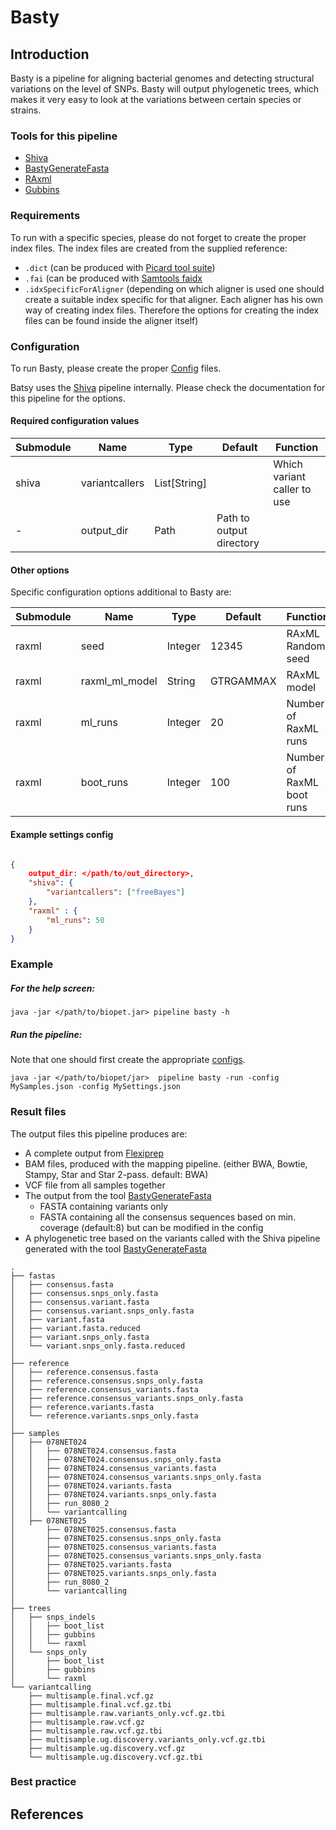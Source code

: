 # Basty

## Introduction


Basty is a pipeline for aligning bacterial genomes and detecting structural variations on the level of SNPs.
Basty will output phylogenetic trees, which makes it very easy to look at the variations between certain species or strains.

### Tools for this pipeline
* [Shiva](../pipelines/shiva.md)
* [BastyGenerateFasta](../tools/BastyGenerateFasta.md)
* <a href="http://sco.h-its.org/exelixis/software.html" target="_blank">RAxml</a>
* <a href="https://github.com/sanger-pathogens/Gubbins" target="_blank">Gubbins</a>

### Requirements

To run with a specific species, please do not forget to create the proper index files.
The index files are created from the supplied reference:

* ```.dict``` (can be produced with <a href="http://broadinstitute.github.io/picard/" target="_blank">Picard tool suite</a>)
* ```.fai``` (can be produced with <a href="http://samtools.sourceforge.net/samtools.shtml" target="_blank">Samtools faidx</a> 
* ```.idxSpecificForAligner``` (depending on which aligner is used one should create a suitable index specific for that aligner. 
Each aligner has his own way of creating index files. Therefore the options for creating the index files can be found inside the aligner itself)

### Configuration
To run Basty, please create the proper [Config](../general/config.md) files.

Batsy uses the [Shiva](../shiva.md) pipeline internally. Please check the documentation for this pipeline for the options.

#### Required configuration values

| Submodule | Name | Type | Default | Function |
| --------- | ---- | ---- | ------- | -------- |
| shiva | variantcallers | List[String] |  | Which variant caller to use |
| - | output_dir | Path | Path to output directory |


#### Other options

Specific configuration options additional to Basty are:

| Submodule | Name | Type | Default | Function |
| --------- | ---- | ---- | ------- | -------- |
| raxml | seed | Integer | 12345 | RAxML Random seed|
| raxml | raxml_ml_model | String | GTRGAMMAX | RAxML model |
| raxml | ml_runs | Integer | 20 | Number of RaxML runs |
| raxml | boot_runs | Integer | 100 | Number of RaxML boot runs |


#### Example settings config

```json

{
    output_dir: </path/to/out_directory>,
    "shiva": {
        "variantcallers": ["freeBayes"]
    },
    "raxml" : {
        "ml_runs": 50
    }
}

```

### Example

##### For the help screen:
~~~
java -jar </path/to/biopet.jar> pipeline basty -h
~~~

##### Run the pipeline:
Note that one should first create the appropriate [configs](../general/config.md).

~~~
java -jar </path/to/biopet/jar>  pipeline basty -run -config MySamples.json -config MySettings.json
~~~

### Result files
The output files this pipeline produces are:

* A complete output from [Flexiprep](flexiprep.md)
* BAM files, produced with the mapping pipeline. (either BWA, Bowtie, Stampy, Star and Star 2-pass. default: BWA)
* VCF file from all samples together 
* The output from the tool [BastyGenerateFasta](../tools/BastyGenerateFasta.md)
    * FASTA containing variants only
    * FASTA containing all the consensus sequences based on min. coverage (default:8) but can be modified in the config
* A phylogenetic tree based on the variants called with the Shiva pipeline generated with the tool [BastyGenerateFasta](../tools/BastyGenerateFasta.md)


~~~
.
├── fastas
│   ├── consensus.fasta
│   ├── consensus.snps_only.fasta
│   ├── consensus.variant.fasta
│   ├── consensus.variant.snps_only.fasta
│   ├── variant.fasta
│   ├── variant.fasta.reduced
│   ├── variant.snps_only.fasta
│   └── variant.snps_only.fasta.reduced
│
├── reference
│   ├── reference.consensus.fasta
│   ├── reference.consensus.snps_only.fasta
│   ├── reference.consensus_variants.fasta
│   ├── reference.consensus_variants.snps_only.fasta
│   ├── reference.variants.fasta
│   └── reference.variants.snps_only.fasta
│
├── samples
│   ├── 078NET024
│   │   ├── 078NET024.consensus.fasta
│   │   ├── 078NET024.consensus.snps_only.fasta
│   │   ├── 078NET024.consensus_variants.fasta
│   │   ├── 078NET024.consensus_variants.snps_only.fasta
│   │   ├── 078NET024.variants.fasta
│   │   ├── 078NET024.variants.snps_only.fasta
│   │   ├── run_8080_2
│   │   └── variantcalling
│   ├── 078NET025
│       ├── 078NET025.consensus.fasta
│       ├── 078NET025.consensus.snps_only.fasta
│       ├── 078NET025.consensus_variants.fasta
│       ├── 078NET025.consensus_variants.snps_only.fasta
│       ├── 078NET025.variants.fasta
│       ├── 078NET025.variants.snps_only.fasta
│       ├── run_8080_2
│       └── variantcalling
│
├── trees
│   ├── snps_indels
│   │   ├── boot_list
│   │   ├── gubbins
│   │   └── raxml
│   └── snps_only
│       ├── boot_list
│       ├── gubbins
│       └── raxml
└── variantcalling
    ├── multisample.final.vcf.gz
    ├── multisample.final.vcf.gz.tbi
    ├── multisample.raw.variants_only.vcf.gz.tbi
    ├── multisample.raw.vcf.gz
    ├── multisample.raw.vcf.gz.tbi
    ├── multisample.ug.discovery.variants_only.vcf.gz.tbi
    ├── multisample.ug.discovery.vcf.gz
    └── multisample.ug.discovery.vcf.gz.tbi
~~~
### Best practice


## References
